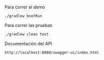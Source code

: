 Para correr el demo

```bash
./gradlew bootRun
```

Para correr las pruebas

```bash
./gradlew clean test
```

Documentación del API

```html
http://localhost:8080/swagger-ui/index.html
```

